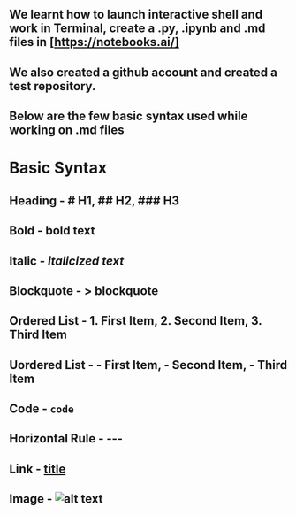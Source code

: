## We learnt how to launch interactive shell and work in Terminal, create a .py, .ipynb and .md files in [https://notebooks.ai/] 
## We also created a github account and created a test repository.
## Below are the few basic syntax used while working on .md files

# Basic Syntax

## Heading - # H1, ## H2, ### H3
## Bold - **bold text**
## Italic - *italicized text*
## Blockquote - > blockquote
## Ordered List - 1. First Item, 2. Second Item, 3. Third Item
## Uordered List -  - First Item, - Second Item, - Third Item
## Code - `code`
## Horizontal Rule -  ---
## Link - [title](https://www.example.com)
## Image - ![alt text](image.jpg)
